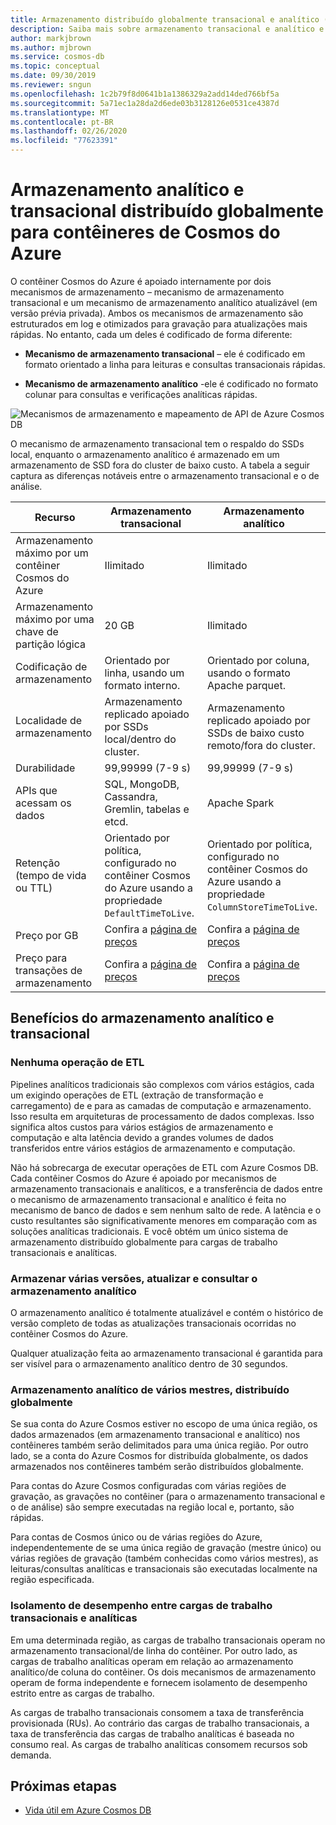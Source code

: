 ```yaml
---
title: Armazenamento distribuído globalmente transacional e analítico (no modo de visualização particular) para contêineres Cosmos do Azure
description: Saiba mais sobre armazenamento transacional e analítico e suas opções de configuração para contêineres de Cosmos do Azure.
author: markjbrown
ms.author: mjbrown
ms.service: cosmos-db
ms.topic: conceptual
ms.date: 09/30/2019
ms.reviewer: sngun
ms.openlocfilehash: 1c2b79f8d0641b1a1386329a2add14ded766bf5a
ms.sourcegitcommit: 5a71ec1a28da2d6ede03b3128126e0531ce4387d
ms.translationtype: MT
ms.contentlocale: pt-BR
ms.lasthandoff: 02/26/2020
ms.locfileid: "77623391"
---
```

# <a name="globally-distributed-transactional-and-analytical-storage-for-azure-cosmos-containers"></a>Armazenamento analítico e transacional distribuído globalmente para contêineres de Cosmos do Azure

O contêiner Cosmos do Azure é apoiado internamente por dois mecanismos de armazenamento – mecanismo de armazenamento transacional e um mecanismo de armazenamento analítico atualizável (em versão prévia privada). Ambos os mecanismos de armazenamento são estruturados em log e otimizados para gravação para atualizações mais rápidas. No entanto, cada um deles é codificado de forma diferente:

* **Mecanismo de armazenamento transacional** – ele é codificado em formato orientado a linha para leituras e consultas transacionais rápidas.

* **Mecanismo de armazenamento analítico** -ele é codificado no formato colunar para consultas e verificações analíticas rápidas.

![Mecanismos de armazenamento e mapeamento de API de Azure Cosmos DB](./media/globally-distributed-transactional-analytical-storage/storage-engines-api-mapping.png)

O mecanismo de armazenamento transacional tem o respaldo do SSDs local, enquanto o armazenamento analítico é armazenado em um armazenamento de SSD fora do cluster de baixo custo. A tabela a seguir captura as diferenças notáveis entre o armazenamento transacional e o de análise.


|Recurso  |Armazenamento transacional  |Armazenamento analítico |
|---------|---------|---------|
|Armazenamento máximo por um contêiner Cosmos do Azure |   Ilimitado      |    Ilimitado     |
|Armazenamento máximo por uma chave de partição lógica   |   20 GB      |   Ilimitado      |
|Codificação de armazenamento  |   Orientado por linha, usando um formato interno.   |   Orientado por coluna, usando o formato Apache parquet. |
|Localidade de armazenamento |   Armazenamento replicado apoiado por SSDs local/dentro do cluster. |  Armazenamento replicado apoiado por SSDs de baixo custo remoto/fora do cluster.       |
|Durabilidade  |    99,99999 (7-9 s)     |  99,99999 (7-9 s)       |
|APIs que acessam os dados  |   SQL, MongoDB, Cassandra, Gremlin, tabelas e etcd.       | Apache Spark         |
|Retenção (tempo de vida ou TTL)   |  Orientado por política, configurado no contêiner Cosmos do Azure usando a propriedade `DefaultTimeToLive`.       |   Orientado por política, configurado no contêiner Cosmos do Azure usando a propriedade `ColumnStoreTimeToLive`.      |
|Preço por GB    |   Confira a [página de preços](https://azure.microsoft.com/pricing/details/cosmos-db/)     |   Confira a [página de preços](https://azure.microsoft.com/pricing/details/cosmos-db/)        |
|Preço para transações de armazenamento    |  Confira a [página de preços](https://azure.microsoft.com/pricing/details/cosmos-db/)         |   Confira a [página de preços](https://azure.microsoft.com/pricing/details/cosmos-db/)        |

## <a name="benefits-of-transactional-and-analytical-storage"></a>Benefícios do armazenamento analítico e transacional

### <a name="no-etl-operations"></a>Nenhuma operação de ETL

Pipelines analíticos tradicionais são complexos com vários estágios, cada um exigindo operações de ETL (extração de transformação e carregamento) de e para as camadas de computação e armazenamento. Isso resulta em arquiteturas de processamento de dados complexas. Isso significa altos custos para vários estágios de armazenamento e computação e alta latência devido a grandes volumes de dados transferidos entre vários estágios de armazenamento e computação.  

Não há sobrecarga de executar operações de ETL com Azure Cosmos DB. Cada contêiner Cosmos do Azure é apoiado por mecanismos de armazenamento transacionais e analíticos, e a transferência de dados entre o mecanismo de armazenamento transacional e analítico é feita no mecanismo de banco de dados e sem nenhum salto de rede. A latência e o custo resultantes são significativamente menores em comparação com as soluções analíticas tradicionais. E você obtém um único sistema de armazenamento distribuído globalmente para cargas de trabalho transacionais e analíticas.  

### <a name="store-multiple-versions-update-and-query-the-analytical-storage"></a>Armazenar várias versões, atualizar e consultar o armazenamento analítico

O armazenamento analítico é totalmente atualizável e contém o histórico de versão completo de todas as atualizações transacionais ocorridas no contêiner Cosmos do Azure.

Qualquer atualização feita ao armazenamento transacional é garantida para ser visível para o armazenamento analítico dentro de 30 segundos. 

### <a name="globally-distributed-multi-master-analytical-storage"></a>Armazenamento analítico de vários mestres, distribuído globalmente

Se sua conta do Azure Cosmos estiver no escopo de uma única região, os dados armazenados (em armazenamento transacional e analítico) nos contêineres também serão delimitados para uma única região. Por outro lado, se a conta do Azure Cosmos for distribuída globalmente, os dados armazenados nos contêineres também serão distribuídos globalmente.

Para contas do Azure Cosmos configuradas com várias regiões de gravação, as gravações no contêiner (para o armazenamento transacional e o de análise) são sempre executadas na região local e, portanto, são rápidas.

Para contas de Cosmos único ou de várias regiões do Azure, independentemente de se uma única região de gravação (mestre único) ou várias regiões de gravação (também conhecidas como vários mestres), as leituras/consultas analíticas e transacionais são executadas localmente na região especificada.

### <a name="performance-isolation-between-transactional-and-analytical-workloads"></a>Isolamento de desempenho entre cargas de trabalho transacionais e analíticas

Em uma determinada região, as cargas de trabalho transacionais operam no armazenamento transacional/de linha do contêiner. Por outro lado, as cargas de trabalho analíticas operam em relação ao armazenamento analítico/de coluna do contêiner. Os dois mecanismos de armazenamento operam de forma independente e fornecem isolamento de desempenho estrito entre as cargas de trabalho.

As cargas de trabalho transacionais consomem a taxa de transferência provisionada (RUs). Ao contrário das cargas de trabalho transacionais, a taxa de transferência das cargas de trabalho analíticas é baseada no consumo real. As cargas de trabalho analíticas consomem recursos sob demanda.

## <a name="next-steps"></a>Próximas etapas

* [Vida útil em Azure Cosmos DB](time-to-live.md)
